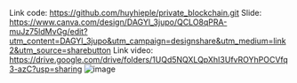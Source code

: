 Link code: https://github.com/huyhieple/private_blockchain.git
Slide: https://www.canva.com/design/DAGYl_3jupo/QCLO8qPRA-muJz75ldMvGg/edit?utm_content=DAGYl_3jupo&utm_campaign=designshare&utm_medium=link2&utm_source=sharebutton
Link video: https://drive.google.com/drive/folders/1UQd5NQXLQpXhI3UfvROYhPOCVfq3-azC?usp=sharing
![image](https://github.com/user-attachments/assets/7f9b3e4e-65d6-4da0-963c-5aa80e233d2d)

